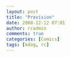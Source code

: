 ```yaml
---
layout: post
title: "Provision"
date: 2008-12-12 07:01
author: rcadmin
comments: true
categories: [Comics]
tags: [kdog, rc]
---
```

<a href="http://bitsmack.com/wp/2008/12/12/provision/"><img src="http://dl.bitsmack.com/uploads/2008/12/20081212.jpg" alt="" title="C'mon we BUTTER hurry up!" class="alignnone size-full wp-image-1521" /></a>
